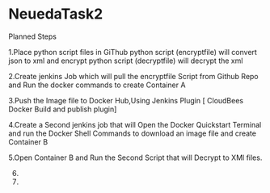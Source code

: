 # NeuedaTask2
Planned Steps

1.Place python script files in GiThub
   python script (encryptfile) will convert json to xml and encrypt 
   python script (decryptfile) will decrypt the xml 

2.Create jenkins Job which will pull the encryptfile Script from Github Repo
  and Run the docker commands to create Container A

3.Push the Image file to Docker Hub,Using Jenkins Plugin [ CloudBees Docker Build and publish plugin]

4.Create a Second jenkins job that will Open the Docker Quickstart Terminal and run the Docker Shell Commands to download an image file and create Container B

5.Open Container B and Run the Second Script that will Decrypt to XMl files.

6. 
7.